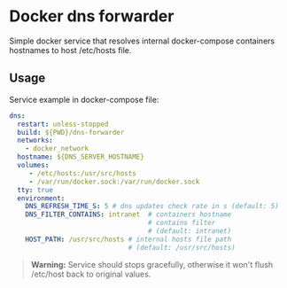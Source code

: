 # Docker dns forwarder

Simple docker service that resolves internal docker-compose containers
hostnames to host /etc/hosts file.

## Usage
Service example in docker-compose file:
```yaml
dns:
  restart: unless-stopped
  build: ${PWD}/dns-forwarder
  networks:
    - docker_network
  hostname: ${DNS_SERVER_HOSTNAME}
  volumes:
     - /etc/hosts:/usr/src/hosts
     - /var/run/docker.sock:/var/run/docker.sock
  tty: true
  environment:
    DNS_REFRESH_TIME_S: 5 # dns updates check rate in s (default: 5)
    DNS_FILTER_CONTAINS: intranet  # containers hostname
                                   # contains filter
                                   # (default: intranet)
    HOST_PATH: /usr/src/hosts # internal hosts file path
                              # (default: /usr/src/hosts)
```

> **Warning:**
> Service should stops gracefully, otherwise it won't flush /etc/host
> back to original values.
